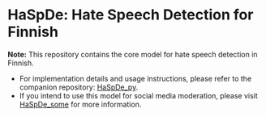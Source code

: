 # HaSpDe: Hate Speech Detection for Finnish

**Note:** This repository contains the core model for hate speech detection in Finnish. 

- For implementation details and usage instructions, please refer to the companion repository: [HaSpDe_py](https://github.com/botsarefuture/HaSpDe_py).  
- If you intend to use this model for social media moderation, please visit [HaSpDe_some](https://github.com/HateSpeechDetection/HaSpDe_some) for more information.
